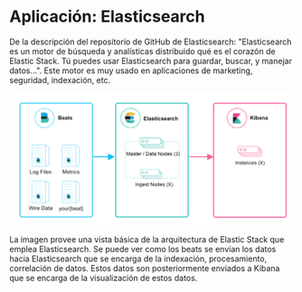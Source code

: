 # Aplicación: Elasticsearch


De la descripción del repositorio de GitHub de Elasticsearch: "Elasticsearch es un  motor de búsqueda y analísticas distribuido qué es el corazón de Elastic Stack. Tú puedes usar Elasticsearch para guardar, buscar, y manejar datos...". Este motor es muy usado en aplicaciones de marketing, seguridad, indexación, etc.


 ![Elastic Stack Basic Architecture](./deploy1.png)


 La imagen provee una vista básica de la arquitectura de Elastic Stack que emplea Elasticsearch. Se puede ver como los beats se envían los datos hacia Elasticsearch que se encarga de la indexación, procesamiento, correlación de datos. Estos datos son posteriormente enviados a Kibana que se encarga de la visualización de estos datos. 